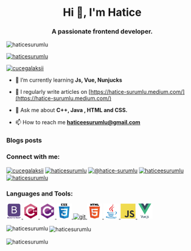 <h1 align="center">Hi 👋, I'm Hatice</h1>
<h3 align="center">A passionate frontend developer.</h3>


<p align="left"> <img src="https://komarev.com/ghpvc/?username=haticesurumlu&label=Profile%20views&color=0e75b6&style=flat" alt="haticesurumlu" /> </p>

<p align="left"> <a href="https://github.com/ryo-ma/github-profile-trophy"><img src="https://github-profile-trophy.vercel.app/?username=haticesurumlu" alt="haticesurumlu" /></a> </p>

<p align="left"> <a href="https://twitter.com/cucegalaksii" target="blank"><img src="https://img.shields.io/twitter/follow/cucegalaksii?logo=twitter&style=for-the-badge" alt="cucegalaksii" /></a> </p>

- 🌱 I’m currently learning **Js, Vue, Nunjucks**

- 📝 I regularly write articles on [https://hatice-surumlu.medium.com/](https://hatice-surumlu.medium.com/)

- 💬 Ask me about **C++, Java , HTML and CSS.**

- 📫 How to reach me **haticeesurumlu@gmail.com**

### Blogs posts
<!-- BLOG-POST-LIST:START -->
<!-- BLOG-POST-LIST:END -->

<h3 align="left">Connect with me:</h3>
<p align="left">
<a href="https://twitter.com/haticesurumlu" target="blank"><img align="center" src="https://raw.githubusercontent.com/rahuldkjain/github-profile-readme-generator/master/src/images/icons/Social/twitter.svg" alt="cucegalaksii" height="30" width="40" /></a>
<a href="https://linkedin.com/in/haticesurumlu" target="blank"><img align="center" src="https://raw.githubusercontent.com/rahuldkjain/github-profile-readme-generator/master/src/images/icons/Social/linked-in-alt.svg" alt="haticesurumlu" height="30" width="40" /></a>
<a href="https://medium.com/@hatice-surumlu" target="blank"><img align="center" src="https://raw.githubusercontent.com/rahuldkjain/github-profile-readme-generator/master/src/images/icons/Social/medium.svg" alt="@hatice-surumlu" height="30" width="40" /></a>
<a href="https://www.hackerrank.com/haticeesurumlu" target="blank"><img align="center" src="https://raw.githubusercontent.com/rahuldkjain/github-profile-readme-generator/master/src/images/icons/Social/hackerrank.svg" alt="haticeesurumlu" height="30" width="40" /></a>
<a href="https://discord.gg/haticesurumlu" target="blank"><img align="center" src="https://raw.githubusercontent.com/rahuldkjain/github-profile-readme-generator/master/src/images/icons/Social/discord.svg" alt="haticesurumlu" height="30" width="40" /></a>
</p>

<h3 align="left">Languages and Tools:</h3>
<p align="left"> <a href="https://getbootstrap.com" target="_blank"> <img src="https://raw.githubusercontent.com/devicons/devicon/master/icons/bootstrap/bootstrap-plain-wordmark.svg" alt="bootstrap" width="40" height="40"/> </a> <a href="https://www.w3schools.com/cpp/" target="_blank"> <img src="https://raw.githubusercontent.com/devicons/devicon/master/icons/cplusplus/cplusplus-original.svg" alt="cplusplus" width="40" height="40"/> </a> <a href="https://www.w3schools.com/cs/" target="_blank"> <img src="https://raw.githubusercontent.com/devicons/devicon/master/icons/csharp/csharp-original.svg" alt="csharp" width="40" height="40"/> </a> <a href="https://www.w3schools.com/css/" target="_blank"> <img src="https://raw.githubusercontent.com/devicons/devicon/master/icons/css3/css3-original-wordmark.svg" alt="css3" width="40" height="40"/> </a> <a href="https://git-scm.com/" target="_blank"> <img src="https://www.vectorlogo.zone/logos/git-scm/git-scm-icon.svg" alt="git" width="40" height="40"/> </a> <a href="https://www.w3.org/html/" target="_blank"> <img src="https://raw.githubusercontent.com/devicons/devicon/master/icons/html5/html5-original-wordmark.svg" alt="html5" width="40" height="40"/> </a> <a href="https://www.java.com" target="_blank"> <img src="https://raw.githubusercontent.com/devicons/devicon/master/icons/java/java-original.svg" alt="java" width="40" height="40"/> </a> <a href="https://developer.mozilla.org/en-US/docs/Web/JavaScript" target="_blank"> <img src="https://raw.githubusercontent.com/devicons/devicon/master/icons/javascript/javascript-original.svg" alt="javascript" width="40" height="40"/> </a> <a href="https://vuejs.org/" target="_blank"> <img src="https://raw.githubusercontent.com/devicons/devicon/master/icons/vuejs/vuejs-original-wordmark.svg" alt="vuejs" width="40" height="40"/> </a> </p>

<p><img align="left" src="https://github-readme-stats.vercel.app/api/top-langs?username=haticesurumlu&show_icons=true&locale=en&layout=compact" alt="haticesurumlu" /></p>

<p>&nbsp;<img align="center" src="https://github-readme-stats.vercel.app/api?username=haticesurumlu&show_icons=true&locale=en" alt="haticesurumlu" /></p>

<p><img align="center" src="https://github-readme-streak-stats.herokuapp.com/?user=haticesurumlu&" alt="haticesurumlu" /></p>
